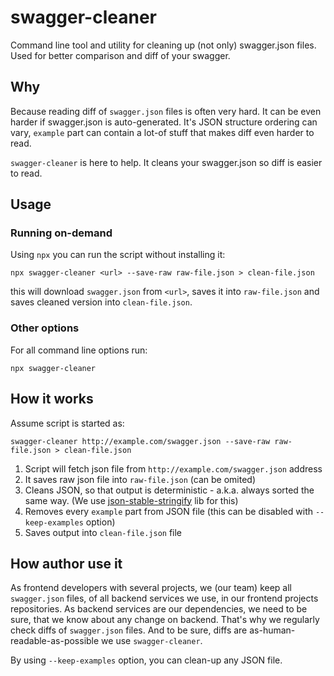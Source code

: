 # swagger-cleaner

Command line tool and utility for cleaning up (not only) swagger.json files. Used for better comparison and diff of your swagger.

## Why

Because reading diff of `swagger.json` files is often very hard. It can be even harder if swagger.json is auto-generated. It's JSON structure ordering can vary, `example` part can contain a lot-of stuff that makes diff even harder to read.

`swagger-cleaner` is here to help. It cleans your swagger.json so diff is easier to read.

## Usage

### Running on-demand

Using `npx` you can run the script without installing it:

```
npx swagger-cleaner <url> --save-raw raw-file.json > clean-file.json
```

this will download `swagger.json` from `<url>`, saves it into `raw-file.json` and saves cleaned version into `clean-file.json`.

### Other options

For all command line options run:

```
npx swagger-cleaner
```

## How it works

Assume script is started as:

```
swagger-cleaner http://example.com/swagger.json --save-raw raw-file.json > clean-file.json
```

1. Script will fetch json file from `http://example.com/swagger.json` address
1. It saves raw json file into `raw-file.json` (can be omited)
1. Cleans JSON, so that output is deterministic - a.k.a. always sorted the same way. (We use [json-stable-stringify](https://www.npmjs.com/package/json-stable-stringify) lib for this)
1. Removes every `example` part from JSON file (this can be disabled with `--keep-examples` option)
1. Saves output into `clean-file.json` file

## How author use it

As frontend developers with several projects, we (our team) keep all `swagger.json` files, of all backend services we use, in our frontend projects repositories. As backend services are our dependencies, we need to be sure, that we know about any change on backend. That's why we regularly check diffs of `swagger.json` files. And to be sure, diffs are as-human-readable-as-possible we use `swagger-cleaner`.

By using `--keep-examples` option, you can clean-up any JSON file.
